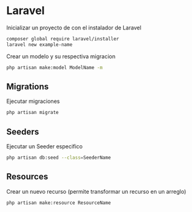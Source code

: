 # Laravel

Inicializar un proyecto de con el instalador de Laravel

```sh
composer global require laravel/installer
laravel new example-name
```

Crear un modelo y su respectiva migracion

```sh
php artisan make:model ModelName -m
```

## Migrations

Ejecutar migraciones

```sh
php artisan migrate
```

## Seeders

Ejecutar un Seeder especifico

```sh
php artisan db:seed --class=SeederName
```

## Resources

Crear un nuevo recurso (permite transformar un recurso en un arreglo)

```sh
php artisan make:resource ResourceName
```
